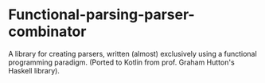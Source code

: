 # Functional-parsing-parser-combinator
A library for creating parsers, written (almost) exclusively using a functional programming paradigm. (Ported to Kotlin from prof. Graham Hutton's Haskell library).
